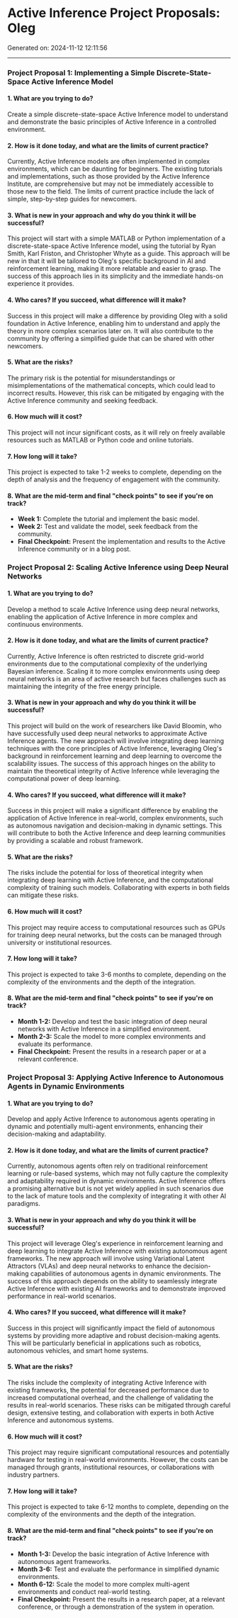# Active Inference Project Proposals: Oleg

Generated on: 2024-11-12 12:11:56

---

### Project Proposal 1: Implementing a Simple Discrete-State-Space Active Inference Model

#### 1. What are you trying to do?
Create a simple discrete-state-space Active Inference model to understand and demonstrate the basic principles of Active Inference in a controlled environment.

#### 2. How is it done today, and what are the limits of current practice?
Currently, Active Inference models are often implemented in complex environments, which can be daunting for beginners. The existing tutorials and implementations, such as those provided by the Active Inference Institute, are comprehensive but may not be immediately accessible to those new to the field. The limits of current practice include the lack of simple, step-by-step guides for newcomers.

#### 3. What is new in your approach and why do you think it will be successful?
This project will start with a simple MATLAB or Python implementation of a discrete-state-space Active Inference model, using the tutorial by Ryan Smith, Karl Friston, and Christopher Whyte as a guide. This approach will be new in that it will be tailored to Oleg's specific background in AI and reinforcement learning, making it more relatable and easier to grasp. The success of this approach lies in its simplicity and the immediate hands-on experience it provides.

#### 4. Who cares? If you succeed, what difference will it make?
Success in this project will make a difference by providing Oleg with a solid foundation in Active Inference, enabling him to understand and apply the theory in more complex scenarios later on. It will also contribute to the community by offering a simplified guide that can be shared with other newcomers.

#### 5. What are the risks?
The primary risk is the potential for misunderstandings or misimplementations of the mathematical concepts, which could lead to incorrect results. However, this risk can be mitigated by engaging with the Active Inference community and seeking feedback.

#### 6. How much will it cost?
This project will not incur significant costs, as it will rely on freely available resources such as MATLAB or Python code and online tutorials.

#### 7. How long will it take?
This project is expected to take 1-2 weeks to complete, depending on the depth of analysis and the frequency of engagement with the community.

#### 8. What are the mid-term and final "check points" to see if you're on track?
- **Week 1:** Complete the tutorial and implement the basic model.
- **Week 2:** Test and validate the model, seek feedback from the community.
- **Final Checkpoint:** Present the implementation and results to the Active Inference community or in a blog post.

### Project Proposal 2: Scaling Active Inference using Deep Neural Networks

#### 1. What are you trying to do?
Develop a method to scale Active Inference using deep neural networks, enabling the application of Active Inference in more complex and continuous environments.

#### 2. How is it done today, and what are the limits of current practice?
Currently, Active Inference is often restricted to discrete grid-world environments due to the computational complexity of the underlying Bayesian inference. Scaling it to more complex environments using deep neural networks is an area of active research but faces challenges such as maintaining the integrity of the free energy principle.

#### 3. What is new in your approach and why do you think it will be successful?
This project will build on the work of researchers like David Bloomin, who have successfully used deep neural networks to approximate Active Inference agents. The new approach will involve integrating deep learning techniques with the core principles of Active Inference, leveraging Oleg's background in reinforcement learning and deep learning to overcome the scalability issues. The success of this approach hinges on the ability to maintain the theoretical integrity of Active Inference while leveraging the computational power of deep learning.

#### 4. Who cares? If you succeed, what difference will it make?
Success in this project will make a significant difference by enabling the application of Active Inference in real-world, complex environments, such as autonomous navigation and decision-making in dynamic settings. This will contribute to both the Active Inference and deep learning communities by providing a scalable and robust framework.

#### 5. What are the risks?
The risks include the potential for loss of theoretical integrity when integrating deep learning with Active Inference, and the computational complexity of training such models. Collaborating with experts in both fields can mitigate these risks.

#### 6. How much will it cost?
This project may require access to computational resources such as GPUs for training deep neural networks, but the costs can be managed through university or institutional resources.

#### 7. How long will it take?
This project is expected to take 3-6 months to complete, depending on the complexity of the environments and the depth of the integration.

#### 8. What are the mid-term and final "check points" to see if you're on track?
- **Month 1-2:** Develop and test the basic integration of deep neural networks with Active Inference in a simplified environment.
- **Month 2-3:** Scale the model to more complex environments and evaluate its performance.
- **Final Checkpoint:** Present the results in a research paper or at a relevant conference.

### Project Proposal 3: Applying Active Inference to Autonomous Agents in Dynamic Environments

#### 1. What are you trying to do?
Develop and apply Active Inference to autonomous agents operating in dynamic and potentially multi-agent environments, enhancing their decision-making and adaptability.

#### 2. How is it done today, and what are the limits of current practice?
Currently, autonomous agents often rely on traditional reinforcement learning or rule-based systems, which may not fully capture the complexity and adaptability required in dynamic environments. Active Inference offers a promising alternative but is not yet widely applied in such scenarios due to the lack of mature tools and the complexity of integrating it with other AI paradigms.

#### 3. What is new in your approach and why do you think it will be successful?
This project will leverage Oleg's experience in reinforcement learning and deep learning to integrate Active Inference with existing autonomous agent frameworks. The new approach will involve using Variational Latent Attractors (VLAs) and deep neural networks to enhance the decision-making capabilities of autonomous agents in dynamic environments. The success of this approach depends on the ability to seamlessly integrate Active Inference with existing AI frameworks and to demonstrate improved performance in real-world scenarios.

#### 4. Who cares? If you succeed, what difference will it make?
Success in this project will significantly impact the field of autonomous systems by providing more adaptive and robust decision-making agents. This will be particularly beneficial in applications such as robotics, autonomous vehicles, and smart home systems.

#### 5. What are the risks?
The risks include the complexity of integrating Active Inference with existing frameworks, the potential for decreased performance due to increased computational overhead, and the challenge of validating the results in real-world scenarios. These risks can be mitigated through careful design, extensive testing, and collaboration with experts in both Active Inference and autonomous systems.

#### 6. How much will it cost?
This project may require significant computational resources and potentially hardware for testing in real-world environments. However, the costs can be managed through grants, institutional resources, or collaborations with industry partners.

#### 7. How long will it take?
This project is expected to take 6-12 months to complete, depending on the complexity of the environments and the depth of the integration.

#### 8. What are the mid-term and final "check points" to see if you're on track?
- **Month 1-3:** Develop the basic integration of Active Inference with autonomous agent frameworks.
- **Month 3-6:** Test and evaluate the performance in simplified dynamic environments.
- **Month 6-12:** Scale the model to more complex multi-agent environments and conduct real-world testing.
- **Final Checkpoint:** Present the results in a research paper, at a relevant conference, or through a demonstration of the system in operation.